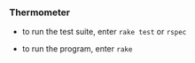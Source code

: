 ### Thermometer
* to run the test suite, enter `rake test` or `rspec`

* to run the program, enter `rake`

